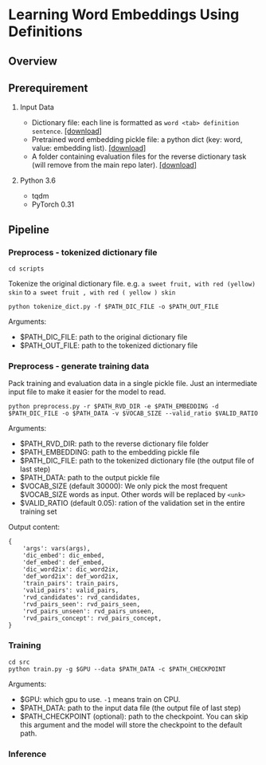 # Learning Word Embeddings Using Definitions

## Overview


## Prerequirement
1. Input Data
	* Dictionary file: each line is formatted as `word <tab> definition sentence`. [[download]](https://www.dropbox.com/s/eriptqlofkxvx6x/glove.6B.100d.pk?dl=0)
	* Pretrained word embedding pickle file: a python dict (key: word, value: embedding list). [[download]](https://www.dropbox.com/s/bogsy2hwsqs6rud/felix-train.txt?dl=0)
	* A folder containing evaluation files for the reverse dictionary task (will remove from the main repo later). [[download]](https://www.dropbox.com/s/fltah0yneeyet2g/rvd.zip?dl=0)

2. Python 3.6
	* tqdm
	* PyTorch 0.31

## Pipeline
### Preprocess - tokenized dictionary file

```
cd scripts
```

Tokenize the original dictionary file. e.g. `a sweet fruit, with red (yellow) skin` to `a sweet fruit , with red ( yellow ) skin`

```
python tokenize_dict.py -f $PATH_DIC_FILE -o $PATH_OUT_FILE
```

Arguments:
* $PATH_DIC_FILE: path to the original dictionary file
* $PATH_OUT_FILE: path to the tokenized dictionary file

### Preprocess - generate training data

Pack training and evaluation data in a single pickle file. Just an intermediate input file to make it easier for the model to read.

```
python preprocess.py -r $PATH_RVD_DIR -e $PATH_EMBEDDING -d $PATH_DIC_FILE -o $PATH_DATA -v $VOCAB_SIZE --valid_ratio $VALID_RATIO
```

Arguments:
* $PATH_RVD_DIR: path to the reverse dictionary file folder
* $PATH_EMBEDDING: path to the embedding pickle file
* $PATH_DIC_FILE: path to the tokenized dictionary file (the output file of last step)
* $PATH_DATA: path to the output pickle file
* $VOCAB_SIZE (default 30000): We only pick the most frequent $VOCAB_SIZE words as input. Other words will be replaced by `<unk>`
* $VALID_RATIO (default 0.05): ration of the validation set in the entire training set

Output content:
```
{
    'args': vars(args),
    'dic_embed': dic_embed,
    'def_embed': def_embed,
    'dic_word2ix': dic_word2ix,
    'def_word2ix': def_word2ix,
    'train_pairs': train_pairs,
    'valid_pairs': valid_pairs,
    'rvd_candidates': rvd_candidates,
    'rvd_pairs_seen': rvd_pairs_seen,
    'rvd_pairs_unseen': rvd_pairs_unseen,
    'rvd_pairs_concept': rvd_pairs_concept,
}
```

### Training

```
cd src
python train.py -g $GPU --data $PATH_DATA -c $PATH_CHECKPOINT
```

Arguments:
* $GPU: which gpu to use. `-1` means train on CPU.
* $PATH_DATA: path to the input data file (the output file of last step)
* $PATH_CHECKPOINT (optional): path to the checkpoint. You can skip this argument and the model will store the checkpoint to the default path.

### Inference